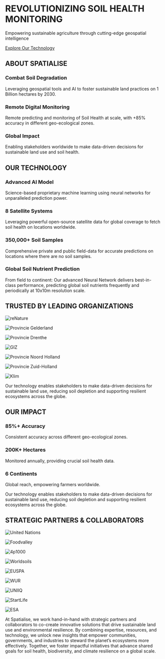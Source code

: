 # REVOLUTIONIZING  SOIL HEALTH  MONITORING

Empowering sustainable agriculture through cutting-edge geospatial intelligence

[Explore Our Technology](https://spatiali.se/technology)

## ABOUT SPATIALISE

### Combat Soil Degradation

Leveraging geospatial tools and AI to foster sustainable land practices on 1 Billion hectares by 2030.

### Remote Digital Monitoring

Remote predicting and monitoring of Soil Health at scale, with +85% accuracy in different geo-ecological zones.

### Global Impact

Enabling stakeholders worldwide to make data-driven decisions for sustainable land use and soil health.

## OUR TECHNOLOGY

### Advanced AI Model

Science-based proprietary machine learning using neural networks for unparalleled prediction power.

### 8 Satellite Systems

Leveraging powerful open-source satellite data for global coverage to fetch soil health on locations worldwide.

### 350,000+ Soil Samples

Comprehensive private and public field-data for accurate predictions on locations where there are no soil samples.

### Global Soil Nutrient Prediction

From field to continent: Our advanced Neural Network delivers best-in-class performance, predicting global soil nutrients frequently and periodically at 10x10m resolution scale.

## TRUSTED BY LEADING ORGANIZATIONS

![reNature](https://spatiali.se/api/media/file/reNature_logo-250x250.png)

![Provincie Gelderland](https://spatiali.se/api/media/file/provincie-gelderland.png)

![Provincie Drenthe](https://spatiali.se/api/media/file/logo-provincie-drenthe.png)

![GIZ](https://spatiali.se/api/media/file/giz.png)

![Provincie Noord Holland](https://spatiali.se/api/media/file/logo-provincie-noord-holland-600x138.png)

![Provincie Zuid-Holland](https://spatiali.se/api/media/file/LOG-PZH-logo-420x315.png)

![Klim](https://spatiali.se/api/media/file/klim.png)

Our technology enables stakeholders to make data-driven decisions for sustainable land use, reducing soil depletion and supporting resilient ecosystems across the globe.

## OUR IMPACT

### 85%+ Accuracy

Consistent accuracy across different geo-ecological zones.

### 200K+ Hectares

Monitored annually, providing crucial soil health data.

### 6 Continents

Global reach, empowering farmers worldwide.

Our technology enables stakeholders to make data-driven decisions for sustainable land use, reducing soil depletion and supporting resilient ecosystems across the globe.

## STRATEGIC PARTNERS & COLLABORATORS

![United Nations](https://spatiali.se/api/media/file/United_Nations_Convention_to_Combat_Desertification_logo.svg)

![Foodvalley](https://spatiali.se/api/media/file/foodvalley-scaled-400x90.webp)

![4p1000](https://spatiali.se/api/media/file/4p1000-logo.original.png)

![Worldsoils](https://spatiali.se/api/media/file/worldsoils.png)

![EUSPA](https://spatiali.se/api/media/file/EUSPA.png)

![WUR](https://spatiali.se/api/media/file/wur.png)

![UNIIQ](https://spatiali.se/api/media/file/uniiq-logo-normal.png)

![StartLife](https://spatiali.se/api/media/file/startlife_no_bg.png)

![ESA](https://spatiali.se/api/media/file/esa.png)

At Spatialise, we work hand-in-hand with strategic partners and collaborators to co-create innovative solutions that drive sustainable land use and environmental resilience. By combining expertise, resources, and technology, we unlock new insights that empower communities, governments, and industries to steward the planet’s ecosystems more effectively. Together, we foster impactful initiatives that advance shared goals for soil health, biodiversity, and climate resilience on a global scale.